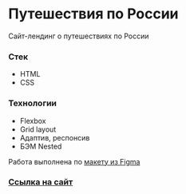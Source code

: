 # Путешествия по России

Сайт-лендинг о путешествиях по России


### Стек

* HTML
* CSS


### Технологии

* Flexbox
* Grid layout
* Адаптив, респонсив
* БЭМ Nested

Работа выполнена по [макету из Figma](https://www.figma.com/file/5S2WSbEFL6awjVWJ0NWL8Q/Sprint-3_-Russia-_-desktop-mobile?node-id=28503%3A0)


### [Ссылка на сайт](https://valerieoschatz.github.io/russian-travel/)
